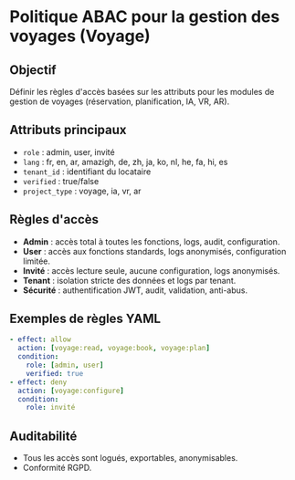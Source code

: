 # Politique ABAC pour la gestion des voyages (Voyage)

## Objectif
Définir les règles d'accès basées sur les attributs pour les modules de gestion de voyages (réservation, planification, IA, VR, AR).

## Attributs principaux
- `role` : admin, user, invité
- `lang` : fr, en, ar, amazigh, de, zh, ja, ko, nl, he, fa, hi, es
- `tenant_id` : identifiant du locataire
- `verified` : true/false
- `project_type` : voyage, ia, vr, ar

## Règles d'accès
- **Admin** : accès total à toutes les fonctions, logs, audit, configuration.
- **User** : accès aux fonctions standards, logs anonymisés, configuration limitée.
- **Invité** : accès lecture seule, aucune configuration, logs anonymisés.
- **Tenant** : isolation stricte des données et logs par tenant.
- **Sécurité** : authentification JWT, audit, validation, anti-abus.

## Exemples de règles YAML
```yaml
- effect: allow
  action: [voyage:read, voyage:book, voyage:plan]
  condition:
    role: [admin, user]
    verified: true
- effect: deny
  action: [voyage:configure]
  condition:
    role: invité
```

## Auditabilité
- Tous les accès sont logués, exportables, anonymisables.
- Conformité RGPD.
